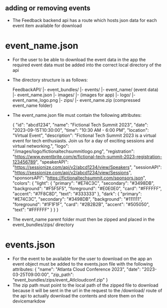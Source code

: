## adding or removing events
 - The Feedback backend api has a route which hosts json data for each event item available for download

  # event_name.json
  - For the user to be able to download the event data in the app the required event data must be added into the correct local directory of the api

  - The directory structure is as follows:

      FeedbackAPI/
        |- event_bundles/
          |- events/
            |- event_name/ (event data)
              |- event_name.json
              |- images/
                |- (images for app)
                |- logo/
                  |- event_name_logo.png
          |- zips/
            |- event_name.zip (compressed event_name folder)


  - The event_name.json file must contain the following attributes:

    {
      "id": "abcd1234",
      "name": "Fictional Tech Summit 2023",
      "date": "2023-09-15T10:30:00",
      "time": "10:30 AM - 6:00 PM",
      "location": "Virtual Event",
      "description": "Fictional Tech Summit 2023 is a virtual event for tech enthusiasts. Join us for a day of exciting sessions and virtual networking.",
      "logo": "/images/logo/fictionaltechsummitlogo.png",
      "registration": "https://www.eventbrite.com/e/fictional-tech-summit-2023-registration-123456789",
      "speakerAPI": "https://sessionize.com/api/v2/abcd1234/view/Speakers",
      "sessionAPI": "https://sessionize.com/api/v2/abcd1234/view/Sessions",
      "sponsorsAPI": "https://fictionaltechsummit.com/sponsors.json",
      "colors": {
        "light": {
          "primary": "#E74C3C",
          "secondary": "#3498DB",
          "background": "#F5F5F5",
          "foreground": "#E0E0E0",
          "card": "#FFFFFF",
          "accent": "#7F8C8D",
          "text": "#333333"
        },
        "dark": {
          "primary": "#E74C3C",
          "secondary": "#3498DB",
          "background": "#111111",
          "foreground": "#1F1F1F",
          "card": "#2B2B2B",
          "accent": "#505050",
          "text": "#FFFFFF"
        }
      }
    }

  - The event_name parent folder must then be zipped and placed in the event_bundles/zips/ directory

  # events.json
  - For the event to be available for the user to download on the app an event object must be added to the events.json file with the following attributes:
      {
        "name": "Atlanta Cloud Conference 2023",
        "date": "2023-03-25T09:00:00",
        "zip_path": "event_bundles/zips/event_Atlcloudconf.zip"
      }
  - The zip path must point to the local path of the zipped file to download because it will be sent in the url in the request to the /download/ route of the api to actually download the contents and store them on the devicemarkdow